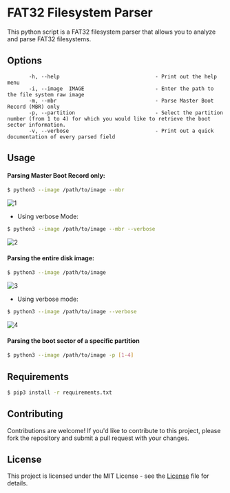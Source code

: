 # FAT32 Filesystem Parser
This python script is a FAT32 filesystem parser that allows you to analyze and parse FAT32 filesystems.

## Options
```
       -h, --help                               - Print out the help menu
       -i, --image  IMAGE                       - Enter the path to the file system raw image
       -m, --mbr                                - Parse Master Boot Record (MBR) only
       -p, --partition                          - Select the partition number (from 1 to 4) for which you would like to retrieve the boot sector information.
       -v, --verbose                            - Print out a quick documentation of every parsed field
```

## Usage
#### Parsing Master Boot Record only:
```bash
$ python3 --image /path/to/image --mbr 
```
![1](https://user-images.githubusercontent.com/101610095/232246774-44cbe18f-ceaa-4c57-a505-ddddcd545fd8.gif)

* Using verbose Mode:
```bash
$ python3 --image /path/to/image --mbr --verbose
```
![2](https://user-images.githubusercontent.com/101610095/232246865-af0ef9df-58c1-4ab2-b048-c351e0057ffa.gif)

#### Parsing the entire disk image:
```bash
$ python3 --image /path/to/image
```
![3](https://user-images.githubusercontent.com/101610095/232247263-66e09adc-5b7a-4150-861f-98617219fa2f.gif)

* Using verbose mode:
```bash
$ python3 --image /path/to/image --verbose
```
![4](https://user-images.githubusercontent.com/101610095/232255736-f78f21ed-f901-49f6-b3e3-1c914d0e364c.gif)

#### Parsing the boot sector of a specific partition
```bash
$ python3 --image /path/to/image -p [1-4]
```

## Requirements
```bash
$ pip3 install -r requirements.txt
```

## Contributing
Contributions are welcome! If you'd like to contribute to this project, please fork the repository and submit a pull request with your changes.

## License
This project is licensed under the MIT License - see the [License](https://github.com/YounesTasra-R4z3rSw0rd/FAT32-Parser/blob/main/LICENSE) file for details.
